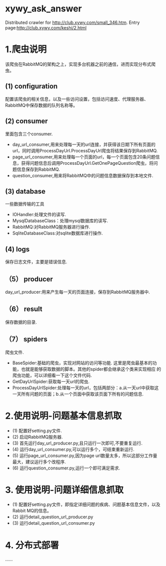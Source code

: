 # xywy_ask_answer
Distributed crawler for http://club.xywy.com/small_346.htm.
Entry page:http://club.xywy.com/keshi/2.html
# 1.爬虫说明
该爬虫在RabbitMQ的架构之上，实现多台机器之前的通信，进而实现分布式爬虫。
## (1) configuration
配置该爬虫的相关信息，以及一些访问设置，包括访问速度、代理服务器、RabbitMQ中保存数据的队列名称等。
## (2) consumer
里面包含三个consumer.
 * day_url_consumer,用来处理每一天的url连接，并获得该日期下所有页面的url，同时调用ProcessDayUrl.ProcessDayUrl爬虫将结果保存到RabbitMQ.
 * page_url_consumer,用来处理每一个页面的url，每一个页面包含20条问题信息，获得问题信息后调用ProcessDayUrl.GetOnePageQuestion爬虫，将问题信息保存到RabbitMQ.
 * question_consumer,用来将RabbitMQ中的问题信息数据保存到本地文件.
## (3) database
一些数据传输的工具
 * IOHandler:处理文件的读写.
 * MysqlDatabaseClass：处理mysql数据库的读写.
 * RabbitMQ:对RabbitMQ服务器进行操作.
 * SqliteDatabaseClass:对sqlite数据库进行操作.
## (4) logs
保存日志文件，主要是错误信息.
## （5） producer
day_url_producer:用来产生每一天的页面连接，保存到RabbitMQ服务器中.
## （6） result
保存数据的目录.
## （7） spiders
爬虫文件.
 * BaseSpider:基础的爬虫，实现对网站的访问等功能. 这里是爬虫最基本的功能，也就是能够获取数据的脚本。其他的spider都会继承这个类来实现相应
 的爬虫功能，可以详细看一下这个文件代码.
 * GetDayUrlSpider:获取每一天url的爬虫.
 * ProcessDayUrlSpider:处理每一天的url，包括两部分：a.从一天url中获取这一天所有问题的页面；b.从一个页面中获取该页面下所有的问题信息.

# 2.使用说明-问题基本信息抓取
 * (1) 配置好setting.py文件.
 * (2) 启动RabbitMQ服务器.
 * (3) 首先运行day_url_producer.py,且只运行一次即可,不要重复运行.
 * (4) 运行day_url_consumer.py,可以运行多个，可结束重新运行.
 * (5) 运行page_url_consumer.py,因为page url数量太多，所以这部分工作量最大，建议运行多个改程序.
 * (6) 运行question_consumer.py,运行一个即可满足需求.

# 3. 使用说明-问题详细信息抓取
 * (1) 配置好setting.py文件，即指定详细问题的疾病、问题基本信息文件，以及Rabbit MQ的信息。
 * (2) 运行detail_question_url_producer.py
 * (3) 运行detail_question_url_consumer.py

# 4. 分布式部署
......
